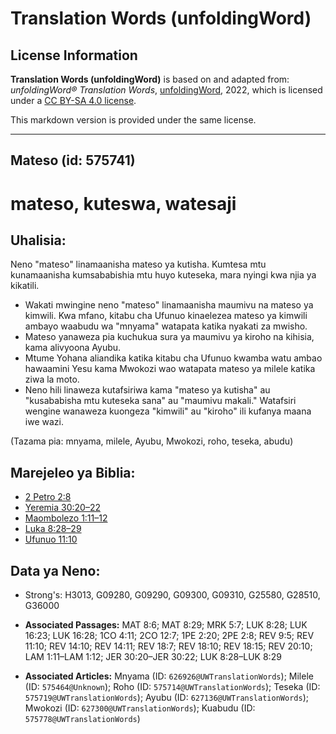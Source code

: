# Translation Words (unfoldingWord)

## License Information

**Translation Words (unfoldingWord)** is based on and adapted from: _unfoldingWord® Translation Words_, [unfoldingWord](https://unfoldingword.org/utw), 2022, which is licensed under a [CC BY-SA 4.0 license](https://creativecommons.org/licenses/by-sa/4.0/legalcode.en).

This markdown version is provided under the same license.



--------------------------------

## Mateso (id: 575741)

mateso, kuteswa, watesaji
=========================

Uhalisia:
---------

Neno "mateso" linamaanisha mateso ya kutisha. Kumtesa mtu kunamaanisha kumsababishia mtu huyo kuteseka, mara nyingi kwa njia ya kikatili.

* Wakati mwingine neno "mateso" linamaanisha maumivu na mateso ya kimwili. Kwa mfano, kitabu cha Ufunuo kinaelezea mateso ya kimwili ambayo waabudu wa "mnyama" watapata katika nyakati za mwisho.
* Mateso yanaweza pia kuchukua sura ya maumivu ya kiroho na kihisia, kama alivyoona Ayubu.
* Mtume Yohana aliandika katika kitabu cha Ufunuo kwamba watu ambao hawaamini Yesu kama Mwokozi wao watapata mateso ya milele katika ziwa la moto.
* Neno hili linaweza kutafsiriwa kama "mateso ya kutisha" au "kusababisha mtu kuteseka sana" au "maumivu makali." Watafsiri wengine wanaweza kuongeza "kimwili" au "kiroho" ili kufanya maana iwe wazi.

(Tazama pia: mnyama, milele, Ayubu, Mwokozi, roho, teseka, abudu)

Marejeleo ya Biblia:
--------------------

* [2 Petro 2:8](https://ref.ly/2Pet2:8)
* [Yeremia 30:20–22](https://ref.ly/Jer30:20-Jer30:22)
* [Maombolezo 1:11–12](https://ref.ly/Lam1:11-Lam1:12)
* [Luka 8:28–29](https://ref.ly/Luke8:28-Luke8:29)
* [Ufunuo 11:10](https://ref.ly/Rev11:10)

Data ya Neno:
-------------

* Strong's: H3013, G09280, G09290, G09300, G09310, G25580, G28510, G36000

* **Associated Passages:** MAT 8:6; MAT 8:29; MRK 5:7; LUK 8:28; LUK 16:23; LUK 16:28; 1CO 4:11; 2CO 12:7; 1PE 2:20; 2PE 2:8; REV 9:5; REV 11:10; REV 14:10; REV 14:11; REV 18:7; REV 18:10; REV 18:15; REV 20:10; LAM 1:11–LAM 1:12; JER 30:20–JER 30:22; LUK 8:28–LUK 8:29
* **Associated Articles:** Mnyama (ID: `626926@UWTranslationWords`); Milele (ID: `575464@Unknown`); Roho (ID: `575714@UWTranslationWords`); Teseka (ID: `575719@UWTranslationWords`); Ayubu (ID: `627136@UWTranslationWords`); Mwokozi (ID: `627300@UWTranslationWords`); Kuabudu (ID: `575778@UWTranslationWords`)

